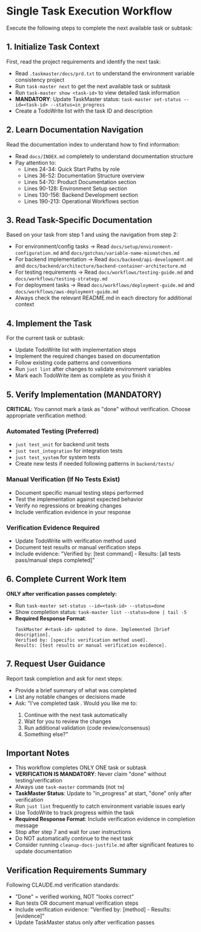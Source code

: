 # Single Task Execution Workflow

Execute the following steps to complete the next available task or subtask:

## 1. Initialize Task Context
First, read the project requirements and identify the next task:
- Read `.taskmaster/docs/prd.txt` to understand the environment variable consistency project
- Run `task-master next` to get the next available task or subtask
- Run `task-master show <task-id>` to view detailed task information
- **MANDATORY**: Update TaskMaster status: `task-master set-status --id=<task-id> --status=in_progress`
- Create a TodoWrite list with the task ID and description

## 2. Learn Documentation Navigation
Read the documentation index to understand how to find information:
- Read `docs/INDEX.md` completely to understand documentation structure
- Pay attention to:
  - Lines 24-34: Quick Start Paths by role
  - Lines 36-52: Documentation Structure overview
  - Lines 54-70: Product Documentation section
  - Lines 90-128: Environment Setup section
  - Lines 130-156: Backend Development section
  - Lines 190-213: Operational Workflows section

## 3. Read Task-Specific Documentation
Based on your task from step 1 and using the navigation from step 2:
- For environment/config tasks → Read `docs/setup/environment-configuration.md` and `docs/gotchas/variable-name-mismatches.md`
- For backend implementation → Read `docs/backend/api-development.md` and `docs/backend/architecture/backend-container-architecture.md`
- For testing requirements → Read `docs/workflows/testing-guide.md` and `docs/workflows/testing-strategy.md`
- For deployment tasks → Read `docs/workflows/deployment-guide.md` and `docs/workflows/aws-deployment-guide.md`
- Always check the relevant README.md in each directory for additional context

## 4. Implement the Task
For the current task or subtask:
- Update TodoWrite list with implementation steps
- Implement the required changes based on documentation
- Follow existing code patterns and conventions
- Run `just lint` after changes to validate environment variables
- Mark each TodoWrite item as complete as you finish it

## 5. Verify Implementation (MANDATORY)
**CRITICAL**: You cannot mark a task as "done" without verification. Choose appropriate verification method:

### Automated Testing (Preferred)
- `just test_unit` for backend unit tests
- `just test_integration` for integration tests
- `just test_system` for system tests
- Create new tests if needed following patterns in `backend/tests/`

### Manual Verification (If No Tests Exist)
- Document specific manual testing steps performed
- Test the implementation against expected behavior
- Verify no regressions or breaking changes
- Include verification evidence in your response

### Verification Evidence Required
- Update TodoWrite with verification method used
- Document test results or manual verification steps
- Include evidence: "Verified by: [test command] - Results: [all tests pass/manual steps completed]"

## 6. Complete Current Work Item
**ONLY after verification passes completely:**
- Run `task-master set-status --id=<task-id> --status=done`
- Show completion status: `task-master list --status=done | tail -5`
- **Required Response Format**:
  ```
  TaskMaster #<task-id> updated to done. Implemented [brief description].
  Verified by: [specific verification method used].
  Results: [test results or manual verification evidence].
  ```

## 7. Request User Guidance
Report task completion and ask for next steps:
- Provide a brief summary of what was completed
- List any notable changes or decisions made
- Ask: "I've completed task <task-id>. Would you like me to:
  1. Continue with the next task automatically
  2. Wait for you to review the changes
  3. Run additional validation (code review/consensus)
  4. Something else?"

## Important Notes
- This workflow completes ONLY ONE task or subtask
- **VERIFICATION IS MANDATORY**: Never claim "done" without testing/verification
- Always use `task-master` commands (not `tm`)
- **TaskMaster Status**: Update to "in_progress" at start, "done" only after verification
- Run `just lint` frequently to catch environment variable issues early
- Use TodoWrite to track progress within the task
- **Required Response Format**: Include verification evidence in completion message
- Stop after step 7 and wait for user instructions
- Do NOT automatically continue to the next task
- Consider running `cleanup-docs-justfile.md` after significant features to update documentation

## Verification Requirements Summary
Following CLAUDE.md verification standards:
- "Done" = verified working, NOT "looks correct"
- Run tests OR document manual verification steps
- Include verification evidence: "Verified by: [method] - Results: [evidence]"
- Update TaskMaster status only after verification passes
